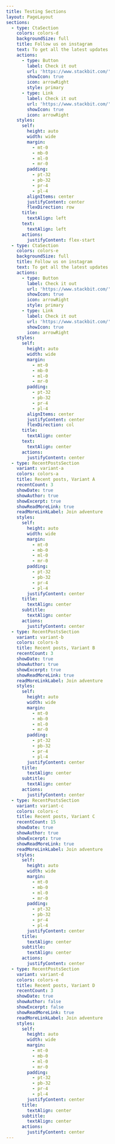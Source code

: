 ```yaml
---
title: Testing Sections
layout: PageLayout
sections:
  - type: CtaSection
    colors: colors-d
    backgroundSize: full
    title: Follow us on instagram
    text: To get all the latest updates
    actions:
      - type: Button
        label: Check it out
        url: 'https://www.stackbit.com/'
        showIcon: true
        icon: arrowRight
        style: primary
      - type: Link
        label: Check it out
        url: 'https://www.stackbit.com/'
        showIcon: true
        icon: arrowRight
    styles:
      self:
        height: auto
        width: wide
        margin:
          - mt-0
          - mb-0
          - ml-0
          - mr-0
        padding:
          - pt-32
          - pb-32
          - pr-4
          - pl-4
        alignItems: center
        justifyContent: center
        flexDirection: row
      title:
        textAlign: left
      text:
        textAlign: left
      actions:
        justifyContent: flex-start
  - type: CtaSection
    colors: colors-e
    backgroundSize: full
    title: Follow us on instagram
    text: To get all the latest updates
    actions:
      - type: Button
        label: Check it out
        url: 'https://www.stackbit.com/'
        showIcon: true
        icon: arrowRight
        style: primary
      - type: Link
        label: Check it out
        url: 'https://www.stackbit.com/'
        showIcon: true
        icon: arrowRight
    styles:
      self:
        height: auto
        width: wide
        margin:
          - mt-0
          - mb-0
          - ml-0
          - mr-0
        padding:
          - pt-32
          - pb-32
          - pr-4
          - pl-4
        alignItems: center
        justifyContent: center
        flexDirection: col
      title:
        textAlign: center
      text:
        textAlign: center
      actions:
        justifyContent: center
  - type: RecentPostsSection
    variant: variant-a
    colors: colors-a
    title: Recent posts, Variant A
    recentCount: 3
    showDate: true
    showAuthor: true
    showExcerpt: true
    showReadMoreLink: true
    readMoreLinkLabel: Join adventure
    styles:
      self:
        height: auto
        width: wide
        margin:
          - mt-0
          - mb-0
          - ml-0
          - mr-0
        padding:
          - pt-32
          - pb-32
          - pr-4
          - pl-4
        justifyContent: center
      title:
        textAlign: center
      subtitle:
        textAlign: center
      actions:
        justifyContent: center
  - type: RecentPostsSection
    variant: variant-b
    colors: colors-b
    title: Recent posts, Variant B
    recentCount: 3
    showDate: true
    showAuthor: true
    showExcerpt: true
    showReadMoreLink: true
    readMoreLinkLabel: Join adventure
    styles:
      self:
        height: auto
        width: wide
        margin:
          - mt-0
          - mb-0
          - ml-0
          - mr-0
        padding:
          - pt-32
          - pb-32
          - pr-4
          - pl-4
        justifyContent: center
      title:
        textAlign: center
      subtitle:
        textAlign: center
      actions:
        justifyContent: center
  - type: RecentPostsSection
    variant: variant-c
    colors: colors-c
    title: Recent posts, Variant C
    recentCount: 15
    showDate: true
    showAuthor: true
    showExcerpt: true
    showReadMoreLink: true
    readMoreLinkLabel: Join adventure
    styles:
      self:
        height: auto
        width: wide
        margin:
          - mt-0
          - mb-0
          - ml-0
          - mr-0
        padding:
          - pt-32
          - pb-32
          - pr-4
          - pl-4
        justifyContent: center
      title:
        textAlign: center
      subtitle:
        textAlign: center
      actions:
        justifyContent: center
  - type: RecentPostsSection
    variant: variant-d
    colors: colors-e
    title: Recent posts, Variant D
    recentCount: 3
    showDate: true
    showAuthor: false
    showExcerpt: false
    showReadMoreLink: true
    readMoreLinkLabel: Join adventure
    styles:
      self:
        height: auto
        width: wide
        margin:
          - mt-0
          - mb-0
          - ml-0
          - mr-0
        padding:
          - pt-32
          - pb-32
          - pr-4
          - pl-4
        justifyContent: center
      title:
        textAlign: center
      subtitle:
        textAlign: center
      actions:
        justifyContent: center
---
```

